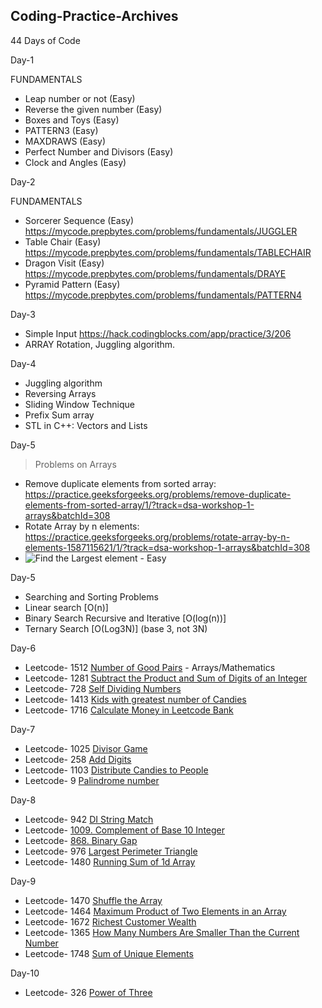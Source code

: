 ## Coding-Practice-Archives

44 Days of Code

Day-1 

FUNDAMENTALS

* Leap number or not (Easy)
* Reverse the given number (Easy)
* Boxes and Toys (Easy)
* PATTERN3 (Easy)
* MAXDRAWS (Easy)
* Perfect Number and Divisors (Easy)
* Clock and Angles (Easy)

Day-2

FUNDAMENTALS

* Sorcerer Sequence (Easy)  https://mycode.prepbytes.com/problems/fundamentals/JUGGLER
* Table Chair (Easy) https://mycode.prepbytes.com/problems/fundamentals/TABLECHAIR
* Dragon Visit (Easy) https://mycode.prepbytes.com/problems/fundamentals/DRAYE
* Pyramid Pattern (Easy) https://mycode.prepbytes.com/problems/fundamentals/PATTERN4

Day-3

* Simple Input https://hack.codingblocks.com/app/practice/3/206
* ARRAY Rotation, Juggling algorithm.


Day-4 
* Juggling algorithm 
* Reversing Arrays
* Sliding Window Technique
* Prefix Sum array
* STL in C++: Vectors and Lists

Day-5
>Problems on Arrays
* Remove duplicate elements from sorted array: https://practice.geeksforgeeks.org/problems/remove-duplicate-elements-from-sorted-array/1/?track=dsa-workshop-1-arrays&batchId=308
* Rotate Array by n elements: https://practice.geeksforgeeks.org/problems/rotate-array-by-n-elements-1587115621/1/?track=dsa-workshop-1-arrays&batchId=308
*  ![Find the Largest element](https://leetcode.com/problems/find-the-highest-altitude/submissions/) - Easy


Day-5 
* Searching and Sorting Problems 
* Linear search [O(n)]
* Binary Search Recursive and Iterative [O(log(n))]
* Ternary Search [O(Log3N)] (base 3, not 3N)

Day-6
* Leetcode- 1512 [Number of Good Pairs](https://leetcode.com/problems/number-of-good-pairs/) - Arrays/Mathematics
* Leetcode- 1281 [Subtract the Product and Sum of Digits of an Integer](https://leetcode.com/problems/subtract-the-product-and-sum-of-digits-of-an-integer/)
* Leetcode- 728  [Self Dividing Numbers](https://leetcode.com/problems/self-dividing-numbers/)
* Leetcode- 1413 [Kids with greatest number of Candies](https://leetcode.com/problems/kids-with-the-greatest-number-of-candies/submissions/)
* Leetcode- 1716 [Calculate Money in Leetcode Bank](https://leetcode.com/problems/calculate-money-in-leetcode-bank/)

Day-7
* Leetcode- 1025 [Divisor Game](https://leetcode.com/problems/divisor-game/)
* Leetcode- 258 [Add Digits](https://leetcode.com/problems/add-digits/)
* Leetcode- 1103 [Distribute Candies to People](https://leetcode.com/problems/distribute-candies-to-people/)
* Leetcode- 9 [Palindrome number](https://leetcode.com/problems/palindrome-number/)

Day-8
* Leetcode- 942 [DI String Match](https://leetcode.com/problems/di-string-match/)
* Leetcode- [1009. Complement of Base 10 Integer](https://leetcode.com/problems/complement-of-base-10-integer/)
* Leetcode- [868. Binary Gap](https://leetcode.com/problems/binary-gap/)
* Leetcode- 976 [Largest Perimeter Triangle](https://leetcode.com/problems/largest-perimeter-triangle/)
* Leetcode- 1480 [Running Sum of 1d Array](https://leetcode.com/problems/running-sum-of-1d-array/submissions/)

Day-9
* Leetcode- 1470 [Shuffle the Array](https://leetcode.com/problems/shuffle-the-array/)
* Leetcode- 1464 [Maximum Product of Two Elements in an Array](https://leetcode.com/problems/maximum-product-of-two-elements-in-an-array/)
* Leetcode- 1672 [Richest Customer Wealth](https://leetcode.com/problems/richest-customer-wealth/)
* Leetcode- 1365 [How Many Numbers Are Smaller Than the Current Number](https://leetcode.com/problems/how-many-numbers-are-smaller-than-the-current-number/)
* Leetcode- 1748 [Sum of Unique Elements](https://leetcode.com/problems/sum-of-unique-elements/)

Day-10
* Leetcode- 326  [Power of Three](https://leetcode.com/problems/power-of-three/)
